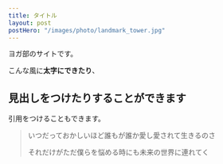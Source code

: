 ```yaml
---
title: タイトル
layout: post
postHero: "/images/photo/landmark_tower.jpg"
---
```


ヨガ部のサイトです。

こんな風に**太字にできたり**、

## 見出しをつけたりすることができます

引用をつけることもできます。

> いつだっておかしいほど誰もが誰か愛し愛されて生きるのさ
> 
> それだけがただ僕らを悩める時にも未来の世界に連れてく
>